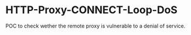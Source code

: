 # HTTP-Proxy-CONNECT-Loop-DoS
POC to check wether the remote proxy is vulnerable to a denial of service.
